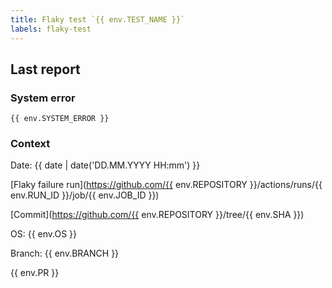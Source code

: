 ```yaml
---
title: Flaky test `{{ env.TEST_NAME }}`
labels: flaky-test
---
```


## Last report

### System error

```text
{{ env.SYSTEM_ERROR }}
```

### Context

Date: {{ date | date('DD.MM.YYYY HH:mm') }}

[Flaky failure run](https://github.com/{{ env.REPOSITORY }}/actions/runs/{{ env.RUN_ID }}/job/{{ env.JOB_ID }})

[Commit](https://github.com/{{ env.REPOSITORY }}/tree/{{ env.SHA }})

OS: {{ env.OS }}

Branch: {{ env.BRANCH }}

{{ env.PR }}

